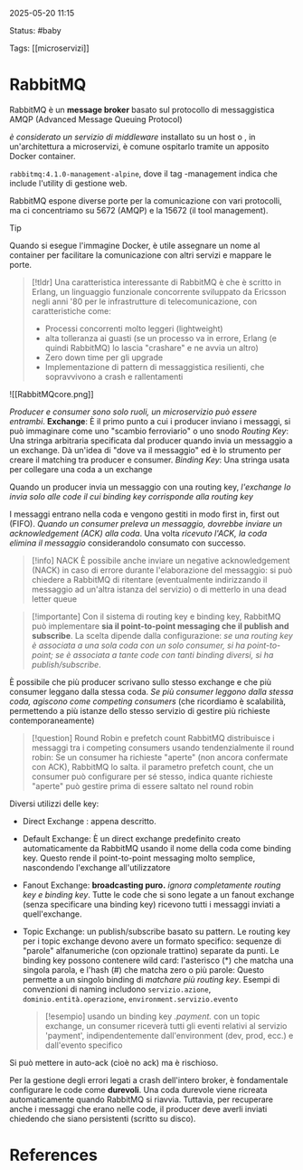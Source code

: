 2025-05-20 11:15

Status: #baby 

Tags: [[microservizi]]
# RabbitMQ

RabbitMQ è un **message broker** basato sul protocollo di messaggistica AMQP (Advanced Message Queuing Protocol)

*è considerato un servizio di middleware* installato su un host o
, in un'architettura a microservizi, è comune ospitarlo tramite un apposito Docker container.

`rabbitmq:4.1.0-management-alpine`, dove il tag -management indica che include l'utility di gestione web.

RabbitMQ espone diverse porte per la comunicazione con vari protocolli, ma ci concentriamo su 5672 (AMQP) e la 15672 (il tool management).

> [!tip]
> Quando si esegue l'immagine Docker, è utile assegnare un nome al container per facilitare la comunicazione con altri servizi e mappare le porte.

> [!tldr]
> Una caratteristica interessante di RabbitMQ è che è scritto in Erlang, un linguaggio funzionale concorrente sviluppato da Ericsson negli anni '80 per le infrastrutture di telecomunicazione, con caratteristiche come:
> - Processi concorrenti molto leggeri (lightweight)
> - alta tolleranza ai guasti (se un processo va in errore, Erlang (e quindi RabbitMQ) lo lascia "crashare" e ne avvia un altro)
> - Zero down time per gli upgrade
> - Implementazione di pattern di messaggistica resilienti, che sopravvivono a crash e rallentamenti

![[RabbitMQcore.png]]

*Producer e consumer sono solo ruoli, un microservizio può essere entrambi*.
**Exchange**: È il primo punto a cui i producer inviano i messaggi, si può immaginare come uno "scambio ferroviario" o uno snodo
*Routing Key*: Una stringa arbitraria specificata dal producer quando invia un messaggio a un exchange. Dà un'idea di "dove va il messaggio" ed è lo strumento per creare il matching tra producer e consumer.
*Binding Key*: Una stringa usata per collegare una coda a un exchange

Quando un producer invia un messaggio con una routing key, *l'exchange lo invia solo alle code il cui binding key corrisponde alla routing key*

I messaggi entrano nella coda e vengono gestiti in modo first in, first out (FIFO). *Quando un consumer preleva un messaggio, dovrebbe inviare un acknowledgement (ACK) alla coda*. Una volta *ricevuto l'ACK, la coda elimina il messaggio* considerandolo consumato con successo.

> [!info] NACK
> È possibile anche inviare un negative acknowledgement (NACK) in caso di errore durante l'elaborazione del messaggio: si può chiedere a RabbitMQ di ritentare (eventualmente indirizzando il messaggio ad un'altra istanza del servizio) o di metterlo in una dead letter queue

> [!importante]
> Con il sistema di routing key e binding key, RabbitMQ può implementare **sia il point-to-point messaging che il publish and subscribe**. La scelta dipende dalla configurazione: *se una routing key è associata a una sola coda con un solo consumer, si ha point-to-point; se è associata a tante code con tanti binding diversi, si ha publish/subscribe*.

È possibile che più producer scrivano sullo stesso exchange e che più consumer leggano dalla stessa coda. *Se più consumer leggono dalla stessa coda, agiscono come competing consumers* (che ricordiamo è scalabilità, permettendo a più istanze dello stesso servizio di gestire più richieste contemporaneamente)

> [!question] Round Robin e prefetch count
> RabbitMQ distribuisce i messaggi tra i competing consumers usando tendenzialmente il round robin: Se un consumer ha richieste "aperte" (non ancora confermate con ACK), RabbitMQ lo salta. il parametro prefetch count, che un consumer può configurare per sé stesso, indica quante richieste "aperte" può gestire prima di essere saltato nel round robin

Diversi utilizzi delle key:
- Direct Exchange : appena descritto.
- Default Exchange: È un direct exchange predefinito creato automaticamente da RabbitMQ usando il nome della coda come binding key. Questo rende il point-to-point messaging molto semplice, nascondendo l'exchange all'utilizzatore
- Fanout Exchange: **broadcasting puro.** *ignora completamente routing key e binding key*. Tutte le code che si sono legate a un fanout exchange (senza specificare una binding key) ricevono tutti i messaggi inviati a quell'exchange.
- Topic Exchange: un publish/subscribe basato su pattern. Le routing key per i topic exchange devono avere un formato specifico: sequenze di "parole" alfanumeriche (con opzionale trattino) separate da punti. Le binding key possono contenere wild card: l'asterisco (\*) che matcha una singola parola, e l'hash (#) che matcha zero o più parole: Questo permette a un singolo binding di *matchare più routing key*.
  Esempi di convenzioni di naming includono `servizio.azione`, `dominio.entità.operazione`, `environment.servizio.evento`

  > [!esempio]
  > usando un binding key *.payment.* con un topic exchange, un consumer riceverà tutti gli eventi relativi al servizio 'payment', indipendentemente dall'environment (dev, prod, ecc.) e dall'evento specifico

Si può mettere in auto-ack (cioè no ack) ma è rischioso.

Per la gestione degli errori legati a crash dell'intero broker, è fondamentale configurare le code come **durevoli**. Una coda durevole viene ricreata automaticamente quando RabbitMQ si riavvia. Tuttavia, per recuperare anche i messaggi che erano nelle code, il producer deve averli inviati chiedendo che siano persistenti (scritto su disco).

# References
